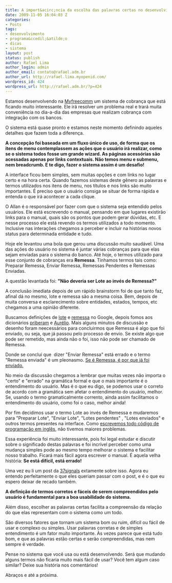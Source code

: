 ```yaml
---
title: A import&acirc;ncia da escolha das palavras certas no desenvolvimento de sistemas
date: 2009-11-05 16:04:03 Z
categories:
- Posts
tags:
- desenvolvimento
- programa&ccedil;&atilde;o
- dicas
- sistema
layout: post
status: publish
author: Rafael Lima
author_login: admin
author_email: contato@rafael.adm.br
author_url: http://rafael.lima.myopenid.com/
wordpress_id: 424
wordpress_url: http://rafael.adm.br/?p=424
---
```


Estamos desenvolvendo na <a href="http://myfreecomm.com.br">Myfreecomm</a> um sistema de cobran&ccedil;a que est&aacute; ficando muito interessante. Ele ir&aacute; resolver um problema real e trar&aacute; muita conveni&ecirc;ncia no dia-a-dia das empresas que realizam cobran&ccedil;a com integra&ccedil;&atilde;o com os bancos.

O sistema est&aacute; quase pronto e estamos neste momento definindo aqueles detalhes que fazem toda a diferen&ccedil;a.

<strong>A concep&ccedil;&atilde;o foi baseada em um fluxo &uacute;nico de uso, de forma que os itens de menu contemplassem as a&ccedil;&otilde;es que o usu&aacute;rio ir&aacute; realizar, como se o sistema todos fosse um grande wizard. As p&aacute;ginas acess&oacute;rias s&atilde;o acessadas apenas por links contextuais. N&atilde;o temos menu e submenu, nem breadcrumb. E te digo, fazer o sistema assim &eacute; um desafio!</strong>

A interface ficou bem simples, sem muitas op&ccedil;&otilde;es e com links no lugar certo e na hora certa. Quando fazemos sistemas deste g&ecirc;nero as palavras e termos utilizados nos itens de menu, nos t&iacute;tulos e nos links s&atilde;o muito importantes. &Eacute; preciso que o usu&aacute;rio consiga se situar de forma r&aacute;pida e entenda o que ir&aacute; acontecer a cada clique.

O Allan &eacute; o respons&aacute;vel por fazer com que o sistema seja entendido pelos usu&aacute;rios. Ele est&aacute; escrevendo o manual, pensando em que lugares existir&atilde;o links para o manual, quais s&atilde;o os pontos que podem gerar d&uacute;vidas, etc. E nesse processo ele est&aacute; revendo os termos utilizados a todo momento. Inclusive nas intera&ccedil;&otilde;es chegamos a perceber e incluir na hist&oacute;rias novos status para determinada entidade e tudo.

Hoje ele levantou uma bola que gerou uma discuss&atilde;o muito saud&aacute;vel. Uma das a&ccedil;&otilde;es do usu&aacute;rio no sistema &eacute; juntar v&aacute;rias cobran&ccedil;as para que elas sejam enviadas para o sistema do banco. At&eacute; hoje, o termos utilizado para esse conjunto de cobran&ccedil;as era <strong>Remessa</strong>. T&iacute;nhamos termos tais como: Preparar Remessa, Enviar Remessa, Remessas Pendentes e Remessas Enviadas.

A quest&atilde;o levantada foi: <strong>"N&atilde;o deveria ser Lote ao inv&eacute;s de Remessa?"</strong>

A conclus&atilde;o imediata depois de um r&aacute;pido brainstorm foi de que tanto faz, afinal d&aacute; no mesmo, lote e remessa s&atilde;o a mesma coisa. Bem, depois de muita conversa e esclarecimento sobre entidades, estados, tempos, etc chegamos a uma opini&atilde;o diferente.

Buscamos defini&ccedil;&otilde;es de <a href="http://www.google.com.br/search?q=define%3A+lote">lote</a> e <a href="http://www.google.com.br/search?q=define%3A+remessa">remessa</a> no Google, depois fomos aos dicion&aacute;rios <a href="http://www.priberam.pt/DLPO/default.aspx?pal=remessa">priberam</a> e <a href="http://www.dicionariodoaurelio.com/dicionario.php?P=Remessa">Aur&eacute;lio</a>. Mais alguns minutos de discuss&atilde;o e desenho foram neecess&aacute;rios para concluirmos que Remessa &eacute; algo que foi enviado, ou seja, que j&aacute; passou pelo processo de envio. Se existe algo que pode ser remetido, mas ainda n&atilde;o o foi, isso n&atilde;o pode ser chamado de Remessa.

Donde se conclu&iacute; que&nbsp; dizer "Enviar Remessa" est&aacute; errado e o termo "Remessa enviada" &eacute; um pleonasmo. <a href="http://twitter.com/rafaelp/status/5451280083">Se &eacute; Remessa, &eacute; por que j&aacute; foi enviado.</a>

No meio da discuss&atilde;o chegamos a lembrar que muitas vezes n&atilde;o importa o "certo" e "errado" na gram&aacute;tica formal e que o mais importante &eacute; o entendimento do usu&aacute;rio. Mas &eacute; o que eu digo, se podemos usar o correto de acordo com a gram&aacute;tica sem afetar o entendimento do usu&aacute;rio, melhor. Se, usando o termo gramaticalmente corrento, ainda assim facilitamos o entendimento do usu&aacute;rio, como foi o caso, melhor ainda!

Por fim decidimos usar o termo Lote ao inv&eacute;s de Remessa e mudaremos para "Preparar Lote", "Enviar Lote", "Lotes pendentes" , "Lotes enviados" e outros termos presentes na interface. Como <a href="http://rafael.adm.br/p/palavra-do-rei-melhores-praticas-em-desenvolvimento-de-software/">escrevemos todo c&oacute;digo de programa&ccedil;&atilde;o em ingl&ecirc;s</a>, n&atilde;o tivemos maiores problemas.

Essa experi&ecirc;ncia foi muito interessante, pois foi legal estudar e discutir sobre o significado destas palavras e foi incr&iacute;vel perceber como uma mudan&ccedil;a simples pode ao mesmo tempo melhorar o sistema e facilitar nosso trabalho. Ficar&aacute; mais f&aacute;cil agora escrever o manual. &Eacute; aquela velha hist&oacute;ria: <strong>Se est&aacute; dif&iacute;cil, est&aacute; errado!</strong>

Uma vez eu li um post da <a href="http://37signals.com/svn/">37signals</a> extamente sobre isso. Agora eu entendo perfeitamente o que eles queriam passar com o post, e &eacute; o que eu espero deixar de recado tamb&eacute;m.

<strong>A defini&ccedil;&atilde;o de termos corretos e f&aacute;ceis de serem compreendidos pelo usu&aacute;rio &eacute; fundamental para a boa usabilidade do sistema.</strong>

Al&eacute;m disso, escolher as palavras certas facilita a compreens&atilde;o da rela&ccedil;&atilde;o do que elas representam com o sistema como um todo.

S&atilde;o diversos fatores que tornam um sistema bom ou ruim, dif&iacute;cil ou f&aacute;cil de usar e complexo ou simples. Usar palavras corretas e de simples entendimento &eacute; um fator muito importante. &Agrave;s vezes parece que est&aacute; tudo bom, e que as palavras est&atilde;o certas e ser&atilde;o compreendidas, mas nem sempre &eacute; verdade.

Pense no sistema que voc&ecirc; usa ou est&aacute; desenvolvendo. Ser&aacute; que mudando alguns termos n&atilde;o ficaria muito mais f&aacute;cil de usar? Voc&ecirc; tem algum caso similar? Deixe sua hist&oacute;ria nos coment&aacute;rios!

Abra&ccedil;os e at&eacute; a pr&oacute;xima.
